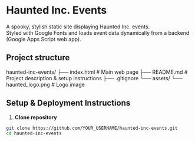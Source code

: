 # Haunted Inc. Events

A spooky, stylish static site displaying Haunted Inc. events.  
Styled with Google Fonts and loads event data dynamically from a backend (Google Apps Script web app).

## Project structure
haunted-inc-events/ 
├── index.html # Main web page
├── README.md # Project description & setup instructions
├── .gitignore
└── assets/
	└── haunted_logo.png # Logo image

## Setup & Deployment Instructions

1. **Clone repository**

```bash
git clone https://github.com/YOUR_USERNAME/haunted-inc-events.git
cd haunted-inc-events
